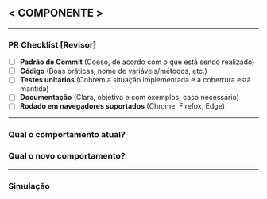 ## < COMPONENTE >

---

### PR Checklist [Revisor]

- [ ] **Padrão de Commit** (Coeso, de acordo com o que está sendo realizado)
- [ ] **Código** (Boas práticas, nome de variáveis/métodos, etc.)
- [ ] **Testes unitários** (Cobrem a situação implementada e a cobertura está mantida)
- [ ] **Documentação** (Clara, objetiva e com exemplos, caso necessário)
- [ ] **Rodado em navegadores suportados** (Chrome, Firefox, Edge)

---

### Qual o comportamento atual?
<!-- Explique o comportamento antes da mudança -->

### Qual o novo comportamento?
<!-- Explique o comportamento após a mudança -->

---

### Simulação
<!-- Explique como testar sua alteração -->
